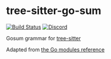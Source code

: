 # tree-sitter-go-sum

[![Build Status](https://github.com/amaanq/tree-sitter-go-sum/workflows/CI/badge.svg)](https://github.com/amaanq/tree-sitter-go-sum/workflows/CI/badge.svg)
[![Discord](https://img.shields.io/discord/1063097320771698699?logo=discord)](https://discord.gg/w7nTvsVJhm)

Gosum grammar for [tree-sitter](https://github.com/tree-sitter/tree-sitter)

Adapted from [the Go modules reference](https://go.dev/ref/mod#go-sum-files)
